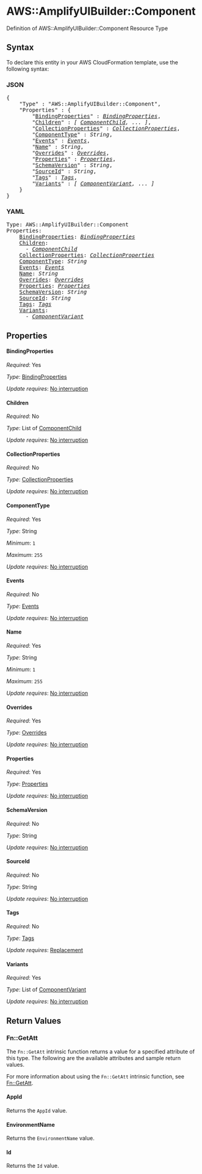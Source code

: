 # AWS::AmplifyUIBuilder::Component

Definition of AWS::AmplifyUIBuilder::Component Resource Type

## Syntax

To declare this entity in your AWS CloudFormation template, use the following syntax:

### JSON

<pre>
{
    "Type" : "AWS::AmplifyUIBuilder::Component",
    "Properties" : {
        "<a href="#bindingproperties" title="BindingProperties">BindingProperties</a>" : <i><a href="bindingproperties.md">BindingProperties</a></i>,
        "<a href="#children" title="Children">Children</a>" : <i>[ <a href="componentchild.md">ComponentChild</a>, ... ]</i>,
        "<a href="#collectionproperties" title="CollectionProperties">CollectionProperties</a>" : <i><a href="collectionproperties.md">CollectionProperties</a></i>,
        "<a href="#componenttype" title="ComponentType">ComponentType</a>" : <i>String</i>,
        "<a href="#events" title="Events">Events</a>" : <i><a href="componentchild-events.md">Events</a></i>,
        "<a href="#name" title="Name">Name</a>" : <i>String</i>,
        "<a href="#overrides" title="Overrides">Overrides</a>" : <i><a href="overrides.md">Overrides</a></i>,
        "<a href="#properties" title="Properties">Properties</a>" : <i><a href="componentchild-properties.md">Properties</a></i>,
        "<a href="#schemaversion" title="SchemaVersion">SchemaVersion</a>" : <i>String</i>,
        "<a href="#sourceid" title="SourceId">SourceId</a>" : <i>String</i>,
        "<a href="#tags" title="Tags">Tags</a>" : <i><a href="tags.md">Tags</a></i>,
        "<a href="#variants" title="Variants">Variants</a>" : <i>[ <a href="componentvariant.md">ComponentVariant</a>, ... ]</i>
    }
}
</pre>

### YAML

<pre>
Type: AWS::AmplifyUIBuilder::Component
Properties:
    <a href="#bindingproperties" title="BindingProperties">BindingProperties</a>: <i><a href="bindingproperties.md">BindingProperties</a></i>
    <a href="#children" title="Children">Children</a>: <i>
      - <a href="componentchild.md">ComponentChild</a></i>
    <a href="#collectionproperties" title="CollectionProperties">CollectionProperties</a>: <i><a href="collectionproperties.md">CollectionProperties</a></i>
    <a href="#componenttype" title="ComponentType">ComponentType</a>: <i>String</i>
    <a href="#events" title="Events">Events</a>: <i><a href="componentchild-events.md">Events</a></i>
    <a href="#name" title="Name">Name</a>: <i>String</i>
    <a href="#overrides" title="Overrides">Overrides</a>: <i><a href="overrides.md">Overrides</a></i>
    <a href="#properties" title="Properties">Properties</a>: <i><a href="componentchild-properties.md">Properties</a></i>
    <a href="#schemaversion" title="SchemaVersion">SchemaVersion</a>: <i>String</i>
    <a href="#sourceid" title="SourceId">SourceId</a>: <i>String</i>
    <a href="#tags" title="Tags">Tags</a>: <i><a href="tags.md">Tags</a></i>
    <a href="#variants" title="Variants">Variants</a>: <i>
      - <a href="componentvariant.md">ComponentVariant</a></i>
</pre>

## Properties

#### BindingProperties

_Required_: Yes

_Type_: <a href="bindingproperties.md">BindingProperties</a>

_Update requires_: [No interruption](https://docs.aws.amazon.com/AWSCloudFormation/latest/UserGuide/using-cfn-updating-stacks-update-behaviors.html#update-no-interrupt)

#### Children

_Required_: No

_Type_: List of <a href="componentchild.md">ComponentChild</a>

_Update requires_: [No interruption](https://docs.aws.amazon.com/AWSCloudFormation/latest/UserGuide/using-cfn-updating-stacks-update-behaviors.html#update-no-interrupt)

#### CollectionProperties

_Required_: No

_Type_: <a href="collectionproperties.md">CollectionProperties</a>

_Update requires_: [No interruption](https://docs.aws.amazon.com/AWSCloudFormation/latest/UserGuide/using-cfn-updating-stacks-update-behaviors.html#update-no-interrupt)

#### ComponentType

_Required_: Yes

_Type_: String

_Minimum_: <code>1</code>

_Maximum_: <code>255</code>

_Update requires_: [No interruption](https://docs.aws.amazon.com/AWSCloudFormation/latest/UserGuide/using-cfn-updating-stacks-update-behaviors.html#update-no-interrupt)

#### Events

_Required_: No

_Type_: <a href="componentchild-events.md">Events</a>

_Update requires_: [No interruption](https://docs.aws.amazon.com/AWSCloudFormation/latest/UserGuide/using-cfn-updating-stacks-update-behaviors.html#update-no-interrupt)

#### Name

_Required_: Yes

_Type_: String

_Minimum_: <code>1</code>

_Maximum_: <code>255</code>

_Update requires_: [No interruption](https://docs.aws.amazon.com/AWSCloudFormation/latest/UserGuide/using-cfn-updating-stacks-update-behaviors.html#update-no-interrupt)

#### Overrides

_Required_: Yes

_Type_: <a href="overrides.md">Overrides</a>

_Update requires_: [No interruption](https://docs.aws.amazon.com/AWSCloudFormation/latest/UserGuide/using-cfn-updating-stacks-update-behaviors.html#update-no-interrupt)

#### Properties

_Required_: Yes

_Type_: <a href="componentchild-properties.md">Properties</a>

_Update requires_: [No interruption](https://docs.aws.amazon.com/AWSCloudFormation/latest/UserGuide/using-cfn-updating-stacks-update-behaviors.html#update-no-interrupt)

#### SchemaVersion

_Required_: No

_Type_: String

_Update requires_: [No interruption](https://docs.aws.amazon.com/AWSCloudFormation/latest/UserGuide/using-cfn-updating-stacks-update-behaviors.html#update-no-interrupt)

#### SourceId

_Required_: No

_Type_: String

_Update requires_: [No interruption](https://docs.aws.amazon.com/AWSCloudFormation/latest/UserGuide/using-cfn-updating-stacks-update-behaviors.html#update-no-interrupt)

#### Tags

_Required_: No

_Type_: <a href="tags.md">Tags</a>

_Update requires_: [Replacement](https://docs.aws.amazon.com/AWSCloudFormation/latest/UserGuide/using-cfn-updating-stacks-update-behaviors.html#update-replacement)

#### Variants

_Required_: Yes

_Type_: List of <a href="componentvariant.md">ComponentVariant</a>

_Update requires_: [No interruption](https://docs.aws.amazon.com/AWSCloudFormation/latest/UserGuide/using-cfn-updating-stacks-update-behaviors.html#update-no-interrupt)

## Return Values

### Fn::GetAtt

The `Fn::GetAtt` intrinsic function returns a value for a specified attribute of this type. The following are the available attributes and sample return values.

For more information about using the `Fn::GetAtt` intrinsic function, see [Fn::GetAtt](https://docs.aws.amazon.com/AWSCloudFormation/latest/UserGuide/intrinsic-function-reference-getatt.html).

#### AppId

Returns the <code>AppId</code> value.

#### EnvironmentName

Returns the <code>EnvironmentName</code> value.

#### Id

Returns the <code>Id</code> value.

